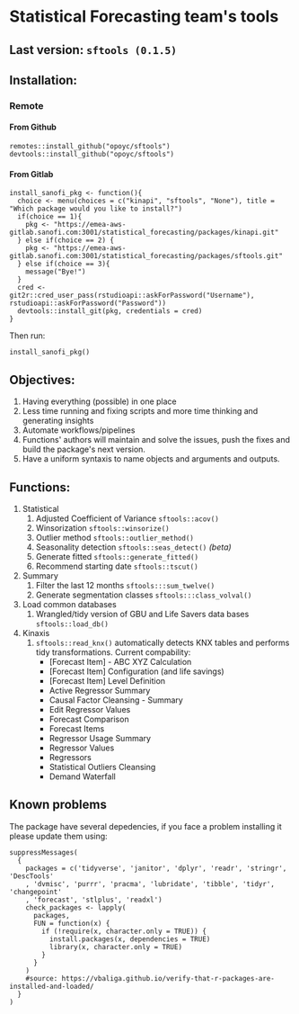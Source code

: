 # Statistical Forecasting team's tools

## Last version: `sftools (0.1.5)`

## Installation:

### Remote

#### From Github

`remotes::install_github("opoyc/sftools")`  
`devtools::install_github("opoyc/sftools")`

#### From Gitlab

```{r}
install_sanofi_pkg <- function(){
  choice <- menu(choices = c("kinapi", "sftools", "None"), title = "Which package would you like to install?")
  if(choice == 1){
    pkg <- "https://emea-aws-gitlab.sanofi.com:3001/statistical_forecasting/packages/kinapi.git"
  } else if(choice == 2) {
    pkg <- "https://emea-aws-gitlab.sanofi.com:3001/statistical_forecasting/packages/sftools.git"
  } else if(choice == 3){
    message("Bye!")
  }
  cred <- git2r::cred_user_pass(rstudioapi::askForPassword("Username"), rstudioapi::askForPassword("Password"))
  devtools::install_git(pkg, credentials = cred)
}
```

Then run:

`install_sanofi_pkg()`

## Objectives:

1. Having everything (possible) in one place
1. Less time running and fixing scripts and more time thinking and generating insights
1. Automate workflows/pipelines
1. Functions' authors will maintain and solve the issues, push the fixes and build the package's next version.
1. Have a uniform syntaxis to name objects and arguments and outputs.


## Functions:

1. Statistical
   1. Adjusted Coefficient of Variance `sftools::acov()`
   1. Winsorization `sftools::winsorize()`
   1. Outlier method `sftools::outlier_method()`
   1. Seasonality detection `sftools::seas_detect()` *(beta)*
   1. Generate fitted `sftools::generate_fitted()`
   1. Recommend starting date `sftools::tscut()`
1. Summary 
   1. Filter the last 12 months `sftools:::sum_twelve()`
   1. Generate segmentation classes `sftools:::class_volval()`
1. Load common databases
   1. Wrangled/tidy version of GBU and Life Savers data bases `sftools::load_db()`
1. Kinaxis
   1. `sftools::read_knx()` automatically detects KNX tables and performs tidy transformations. Current compability:
      - [Forecast Item] - ABC XYZ Calculation
      - [Forecast Item] Configuration (and life savings)
      - [Forecast Item] Level Definition
      - Active Regressor Summary
      - Causal Factor Cleansing - Summary
      - Edit Regressor Values
      - Forecast Comparison
      - Forecast Items
      - Regressor Usage Summary
      - Regressor Values
      - Regressors
      - Statistical Outliers Cleansing
      - Demand Waterfall

## Known problems

The package have several depedencies, if you face a problem installing it please update them using:

```{r}
suppressMessages(
  {
    packages = c('tidyverse', 'janitor', 'dplyr', 'readr', 'stringr', 'DescTools'
    , 'dvmisc', 'purrr', 'pracma', 'lubridate', 'tibble', 'tidyr', 'changepoint'
    , 'forecast', 'stlplus', 'readxl')
    check_packages <- lapply(
      packages,
      FUN = function(x) {
        if (!require(x, character.only = TRUE)) {
          install.packages(x, dependencies = TRUE)
          library(x, character.only = TRUE)
        }
      }
    )
    #source: https://vbaliga.github.io/verify-that-r-packages-are-installed-and-loaded/
  }
)
```
